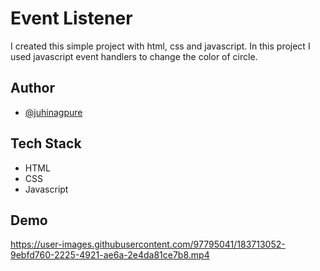 # Event Listener

I created this simple project with html, css and javascript. In this project I used javascript event handlers to change the color of circle.


## Author

- [@juhinagpure](https://www.github.com/juhinagpure)


## Tech Stack

- HTML
- CSS
- Javascript


## Demo

https://user-images.githubusercontent.com/97795041/183713052-9ebfd760-2225-4921-ae6a-2e4da81ce7b8.mp4

